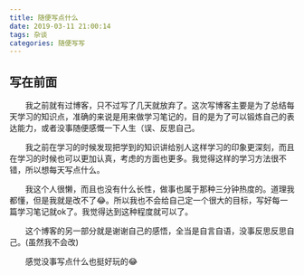 ```yaml
---
title: 随便写点什么
date: 2019-03-11 21:00:14
tags: 杂谈
categories: 随便写写
---
```


## 写在前面

&emsp;&emsp;我之前就有过博客，只不过写了几天就放弃了。这次写博客主要是为了总结每天学习的知识点，准确的来说是用来做学习笔记的，目的是为了可以锻炼自己的表达能力，或者没事随便感慨一下人生（误、反思自己。   

&emsp;&emsp;我之前在学习的时候发现把学到的知识讲给别人这样学习的印象更深刻，而且在学习的时候也可以更加认真，考虑的方面也更多。我觉得这样的学习方法很不错，所以想每天写点什么。

&emsp;&emsp;我这个人很懒，而且也没有什么长性，做事也属于那种三分钟热度的。道理我都懂，但是我就是改不了😂。所以我也不会给自己定一个很大的目标，写好每一篇学习笔记就ok了。我觉得达到这种程度就可以了。

&emsp;&emsp;这个博客的另一部分就是谢谢自己的感悟，全当是自言自语，没事反思反思自己。(虽然我不会改)

&emsp;&emsp;感觉没事写点什么也挺好玩的😂

